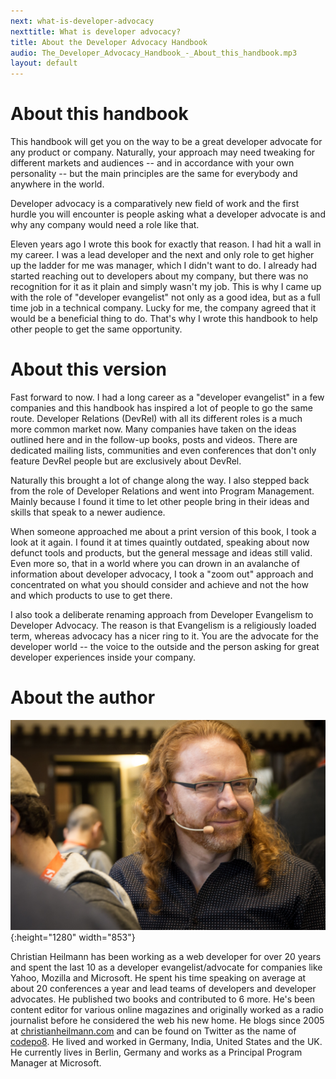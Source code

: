 ```yaml
---
next: what-is-developer-advocacy
nexttitle: What is developer advocacy?
title: About the Developer Advocacy Handbook
audio: The_Developer_Advocacy_Handbook_-_About_this_handbook.mp3
layout: default
---
```

# About this handbook

This handbook will get you on the way to be a great developer advocate
for any product or company. Naturally, your approach may need tweaking for
different markets and audiences -- and in accordance with your own
personality -- but the main principles are the same for everybody and
anywhere in the world.

Developer advocacy is a comparatively new field of work and the first
hurdle you will encounter is people asking what a developer advocate is
and why any company would need a role like that.

Eleven years ago I wrote this book for exactly that reason. I had hit a
wall in my career. I was a lead developer and the next and only role to
get higher up the ladder for me was manager, which I didn't want to do.
I already had started reaching out to developers about my company, but
there was no recognition for it as it plain and simply wasn't
my job. This is why I came up with the role of "developer evangelist"
not only as a good idea, but as a full time job in a technical company.
Lucky for me, the company agreed that it would be a beneficial thing to
do. That's why I wrote this handbook to help other people to get the
same opportunity.

# About this version

Fast forward to now. I had a long career as a "developer evangelist" in
a few companies and this handbook has inspired a lot of people to go the
same route. Developer Relations (DevRel) with all its different roles is
a much more common market now. Many companies have taken on the ideas
outlined here and in the follow-up books, posts and videos. 
There are dedicated mailing lists, communities and even
conferences that don't only feature DevRel people but are exclusively about
DevRel.

Naturally this brought a lot of change along the way. I also stepped
back from the role of Developer Relations and went into Program
Management. Mainly because I found it time to let other people bring in their
ideas and skills that speak to a newer audience.

When someone approached me about a print version of this book, I took a
look at it again. I found it at times quaintly outdated, speaking about
now defunct tools and products, but the general message and ideas still
valid. Even more so, that in a world where you can drown in an avalanche
of information about developer advocacy, I took a "zoom out" approach
and concentrated on what you should consider and achieve and not the how
and which products to use to get there.

I also took a deliberate renaming approach from Developer Evangelism to
Developer Advocacy. The reason is that Evangelism is a religiously
loaded term, whereas advocacy has a nicer ring to it. You are the
advocate for the developer world -- the voice to the outside and the
person asking for great developer experiences inside your company.

# About the author

![Christian Heilmann](../images/chris-heilmann-dotted-shirt-microphone.jpg){:height="1280" width="853"}

Christian Heilmann has been working as a web developer for over 20 years
and spent the last 10 as a developer evangelist/advocate for companies
like Yahoo, Mozilla and Microsoft. He spent his time speaking on average
at about 20 conferences a year and lead teams of developers and
developer advocates. He published two books and contributed to 6 more.
He's been content editor for various online magazines and originally
worked as a radio journalist before he considered the web his new home.
He blogs since 2005 at [christianheilmann.com](https://christianheilmann.com) 
and can be found on Twitter as the name of [codepo8](https://twitter.com/codepo8). 
He lived and worked in Germany, India, United States and the UK. 
He currently lives in Berlin, Germany and works as a Principal Program Manager at Microsoft.
